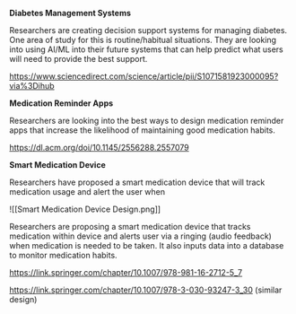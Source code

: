


**Diabetes Management Systems**

Researchers are creating decision support systems for managing diabetes. One area of study for this is routine/habitual situations. 
They are looking into using AI/ML into their future systems that can help predict what users will need to provide the best support. 

https://www.sciencedirect.com/science/article/pii/S1071581923000095?via%3Dihub



**Medication Reminder Apps**

Researchers are looking into the best ways to design medication reminder apps that increase the likelihood of maintaining good medication habits. 

https://dl.acm.org/doi/10.1145/2556288.2557079

**Smart Medication Device** 

Researchers have proposed a smart medication device that will track medication usage and alert the user when 

![[Smart Medication Device Design.png]]


Researchers are proposing a smart medication device that tracks medication within device and alerts user via a ringing (audio feedback) when medication is needed to be taken. 
It also inputs data into a database to monitor medication habits. 


https://link.springer.com/chapter/10.1007/978-981-16-2712-5_7

https://link.springer.com/chapter/10.1007/978-3-030-93247-3_30  (similar design)





